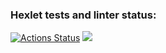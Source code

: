 ### Hexlet tests and linter status:
[![Actions Status](https://github.com/adammilligan/frontend-project-46/workflows/hexlet-check/badge.svg)](https://github.com/adammilligan/frontend-project-46/actions)
<a href="https://codeclimate.com/github/adammilligan/frontend-project-46/maintainability"><img src="https://api.codeclimate.com/v1/badges/d84e368f05a25df339b8/maintainability" /></a>
